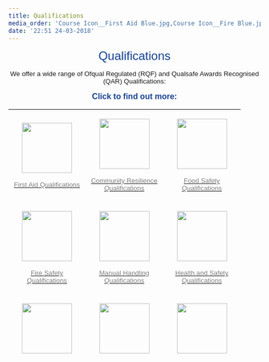 ```yaml
---
title: Qualifications
media_order: 'Course Icon__First Aid Blue.jpg,Course Icon__Fire Blue.jpg,citizenAID.jpg,Course Icon__FOOD Blue.jpg,Course Icon__FREC Blue.jpg,Course Icon__HS Blue.jpg,Course Icon__Manual Handling blue.jpg,Course Icon__PTLLS Blue.jpg,Course Icon__Safegaurding Blue_0.jpg'
date: '22:51 24-03-2018'
---
```


<p class="rtecenter" style="text-align: center;"><span style="font-family: arial, helvetica, sans-serif; font-size: 18pt; color: #174290;">Qualifications</span></p>
<p class="rtecenter" style="text-align: center;"><span style="font-family: arial, helvetica, sans-serif; font-size: 10pt;">We offer a wide range of Ofqual Regulated (RQF) and Qualsafe Awards Recognised (QAR) Qualifications:</span></p>
<p class="rtecenter" style="text-align: center;"><span style="font-family: arial, helvetica, sans-serif; color: #174290; font-size: 12pt;"><strong>Click to find out more:</strong></span></p>
<table style="height: 500px; margin-left: auto; margin-right: auto;" width="438">
<tbody>
<tr>
<td style="width: 138px; text-align: center;">
<p><a href="qualifications/first-aid-qualifications"><span style="font-size: 10pt; font-family: arial, helvetica, sans-serif; color: #808080;"><img style="display: block; margin-left: auto; margin-right: auto;" src="qualifications/Course Icon__First Aid Blue.jpg" alt="" width="100" height="100" /></span></a></p>
<p><a href="qualifications/first-aid-qualifications"><span style="font-size: 10pt; font-family: arial, helvetica, sans-serif; color: #808080;"><span style="color: #808080;">First Aid Qualifications</span></span></a></p>
</td>
<td style="width: 139px; text-align: center;">
<p><a href="qualifications/community-resilience-qualifications"><span style="font-size: 10pt; font-family: arial, helvetica, sans-serif; color: #808080;"><img src="qualifications/citizenAID.jpg" alt="" width="100" height="100" /></span></a></p>
<p><a href="qualifications/community-resilience-qualifications"><span style="font-size: 10pt; font-family: arial, helvetica, sans-serif; color: #808080;">Community Resilience Qualifications</span></a></p>
</td>
<td style="width: 139px;">
<p><a href="qualifications/food-safety-qualifications"><span style="font-size: 10pt; font-family: arial, helvetica, sans-serif; color: #808080;"><img style="display: block; margin-left: auto; margin-right: auto;" src="qualifications/Course Icon__FOOD Blue.jpg" alt="" width="100" height="100" /></span></a></p>
<p style="text-align: center;"><a href="qualifications/food-safety-qualifications"><span style="font-size: 10pt; font-family: arial, helvetica, sans-serif; color: #808080;">Food Safety Qualifications</span></a></p>
</td>
</tr>
<tr>
<td style="width: 138px; text-align: center;">
<p><a href="qualifications/fire-safety-qualifications"><span style="font-size: 10pt; font-family: arial, helvetica, sans-serif; color: #808080;"><img src="qualifications/Course Icon__Fire Blue.jpg" alt="" width="100" height="100" /></span></a></p>
<p><a href="qualifications/fire-safety-qualifications"><span style="font-size: 10pt; font-family: arial, helvetica, sans-serif; color: #808080;">Fire Safety Qualifications</span></a></p>
</td>
<td style="width: 139px; text-align: center;">
<p><a href="qualifications/manual-handling-qualifications"><span style="font-size: 10pt; font-family: arial, helvetica, sans-serif; color: #808080;"><img src="qualifications/Course Icon__Manual Handling blue.jpg" alt="" width="100" height="100" /></span></a></p>
<p><a href="qualifications/manual-handling-qualifications"><span style="font-size: 10pt; font-family: arial, helvetica, sans-serif; color: #808080;">Manual Handling Qualifications</span></a></p>
</td>
<td style="width: 139px; text-align: center;">
<p><a href="qualifications/health-and-social-care-qualifications"><span style="font-size: 10pt; font-family: arial, helvetica, sans-serif; color: #808080;"><img src="qualifications/Course Icon__HS Blue.jpg" alt="" width="100" height="100" /></span></a></p>
<p><a href="qualifications/health-and-social-care-qualifications"><span style="font-size: 10pt; font-family: arial, helvetica, sans-serif; color: #808080;">Health and Safety Qualifications</span></a></p>
</td>
</tr>
<tr>
<td style="width: 138px; text-align: center;">
<p><a href="qualifications/prehospital-care-qualifications"><span style="font-size: 10pt; font-family: arial, helvetica, sans-serif; color: #808080;"><img src="qualifications/Course Icon__FREC Blue.jpg" alt="" width="100" height="100" /></span></a></p>
<p><a href="qualifications/prehospital-care-qualifications"><span style="font-size: 10pt; font-family: arial, helvetica, sans-serif; color: #808080;">Prehospital Care Qualifications</span></a></p>
</td>
<td style="width: 139px; text-align: center;">
<p><a href="qualifications/education-and-training-qualifications"><span style="font-size: 10pt; font-family: arial, helvetica, sans-serif; color: #808080;"><img src="qualifications/Course Icon__PTLLS Blue.jpg" alt="" width="100" height="100" /></span></a></p>
<p><a href="qualifications/education-and-training-qualifications"><span style="font-size: 10pt; font-family: arial, helvetica, sans-serif; color: #808080;">Education and Training Qualifications</span></a></p>
</td>
<td style="width: 139px; text-align: center;">
<p><a href="qualifications/health-and-social-care-qualifications"><span style="font-size: 10pt; font-family: arial, helvetica, sans-serif; color: #808080;"><img src="qualifications/Course Icon__Safegaurding Blue_0.jpg" alt="" width="100" height="100" /></span></a></p>
<p><a href="qualifications/health-and-social-care-qualifications"><span style="font-size: 10pt; font-family: arial, helvetica, sans-serif; color: #808080;">Health and Social Care Qualifications</span></a></p>
</td>
</tr>
</tbody>
</table>